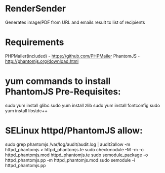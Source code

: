 # RenderSender
Generates image/PDF from URL and emails result to list of recipients
 
# Requirements
PHPMailer(included) - https://github.com/PHPMailer
PhantomJS - http://phantomjs.org/download.html
  
# yum commands to install PhantomJS Pre-Requisites:
sudo yum install glibc
sudo yum install zlib
sudo yum install fontconfig
sudo yum install libstdc++

# SELinux httpd/PhantomJS allow:
sudo grep phantomjs /var/log/audit/audit.log  | audit2allow -m httpd_phantomjs > httpd_phantomjs.te
sudo checkmodule -M -m -o httpd_phantomjs.mod httpd_phantomjs.te
sudo semodule_package -o httpd_phantomjs.pp -m httpd_phantomjs.mod
sudo semodule -i httpd_phantomjs.pp
